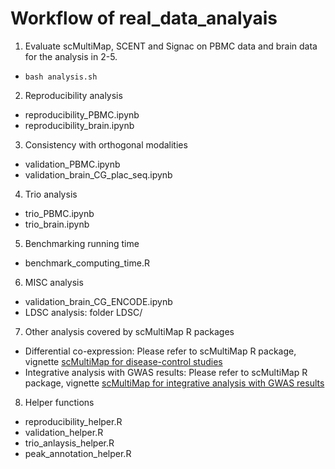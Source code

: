 # Workflow of real_data_analyais

1. Evaluate scMultiMap, SCENT and Signac on PBMC data and brain data for the analysis in 2-5.
  - `bash analysis.sh`
2. Reproducibility analysis
  - reproducibility_PBMC.ipynb
  - reproducibility_brain.ipynb
3. Consistency with orthogonal modalities
  - validation_PBMC.ipynb
  - validation_brain_CG_plac_seq.ipynb
4. Trio analysis
  - trio_PBMC.ipynb
  - trio_brain.ipynb
5. Benchmarking running time
  - benchmark_computing_time.R
6. MISC analysis
  - validation_brain_CG_ENCODE.ipynb
  - LDSC analysis: folder LDSC/
7. Other analysis covered by scMultiMap R packages
  - Differential co-expression: Please refer to scMultiMap R package, vignette [scMultiMap for disease-control studies](https://changsubiostats.github.io/scMultiMap/articles/disease_control.html)
  - Integrative analysis with GWAS results: Please refer to scMultiMap R package, vignette [scMultiMap for integrative analysis with GWAS results](https://changsubiostats.github.io/scMultiMap/articles/GWAS.html)
8. Helper functions
  - reproducibility_helper.R
  - validation_helper.R
  - trio_anlaysis_helper.R
  - peak_annotation_helper.R
